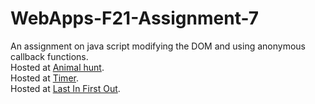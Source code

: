 # WebApps-F21-Assignment-7
An assignment on java script modifying the DOM and using anonymous callback functions.<br>
Hosted at [Animal hunt](https://44-563-webapps-f21.github.io/webapps-f21-assignment-7-GuanMingChee/search.html).<br>
Hosted at [Timer](https://44-563-webapps-f21.github.io/webapps-f21-assignment-7-GuanMingChee/reaction.html).<br>
Hosted at [Last In First Out](https://44-563-webapps-f21.github.io/webapps-f21-assignment-7-GuanMingChee/stack.html).

